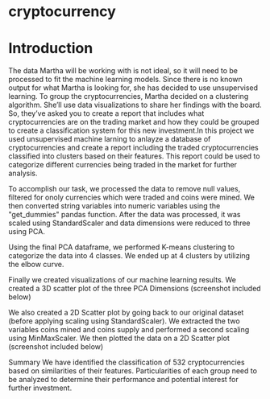 # cryptocurrency
# Introduction 
The data Martha will be working with is not ideal, so it will need to be processed to fit the machine learning models. Since there is no known output for what Martha is looking for, she has decided to use unsupervised learning. To group the cryptocurrencies, Martha decided on a clustering algorithm. She’ll use data visualizations to share her findings with the board. So, they’ve asked you to create a report that includes what cryptocurrencies are on the trading market and how they could be grouped to create a classification system for this new investment.In this project we used unsupervised machine larning to anlayze a database of cryptocurrencies and create a report including the traded cryptocurrencies classified into clusters based on their features. This report could be used to categorize different currencies being traded in the market for further analysis.

To accomplish our task, we processed the data to remove null values, filtered for onoly currencies which were traded and coins were mined. We then converted string variables into numeric variables using the "get_dummies" pandas function. After the data was processed, it was scaled using StandardScaler and data dimensions were reduced to three using PCA.

Using the final PCA dataframe, we performed K-means clustering to categorize the data into 4 classes. We ended up at 4 clusters by utilizing the elbow curve.

Finally we created visualizations of our machine learning results. We created a 3D scatter plot of the three PCA Dimensions (screenshot included below) 

We also created a 2D Scatter plot by going back to our original dataset (before applying scaling using StandardScaler). We extracted the two variables coins mined and coins supply and performed a second scaling using MinMaxScaler. We then plotted the data on a 2D Scatter plot (screenshot included below)



Summary
We have identified the classification of 532 cryptocurrencies based on similarities of their features. Particularities of each group need to be analyzed to determine their performance and potential interest for further investment.
